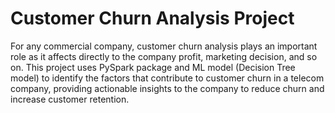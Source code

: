 # Customer Churn Analysis Project

For any commercial company, customer churn analysis plays an important role as it affects directly to the company profit, marketing decision, and so on.
This project uses PySpark package and ML model (Decision Tree model) to identify the factors that contribute to customer churn in a telecom company, providing actionable insights to the company to reduce churn and increase customer retention.
